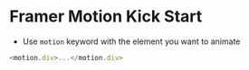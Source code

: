 # Framer Motion Kick Start

- Use `motion` keyword with the element you want to animate
```js
<motion.div>...</motion.div>
```
